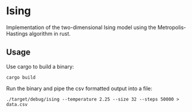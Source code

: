 # Ising

Implementation of the two-dimensional Ising model using the Metropolis-Hastings
algorithm in rust.

## Usage

Use cargo to build a binary:

```shell
cargo build
```

Run the binary and pipe the csv formatted output into a file:

```shell
./target/debug/ising --temperature 2.25 --size 32 --steps 50000 > data.csv
```
